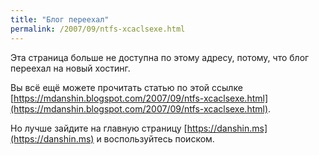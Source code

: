 ```yaml
---
title: "Блог переехал"
permalink: /2007/09/ntfs-xcaclsexe.html
---
```

Эта страница больше не доступна по этому адресу, потому, что блог переехал на новый хостинг.

Вы всё ещё можете прочитать статью по этой ссылке [https://mdanshin.blogspot.com/2007/09/ntfs-xcaclsexe.html](https://mdanshin.blogspot.com/2007/09/ntfs-xcaclsexe.html).

Но лучше зайдите на главную страницу [https://danshin.ms](https://danshin.ms) и воспользуйтесь поиском.